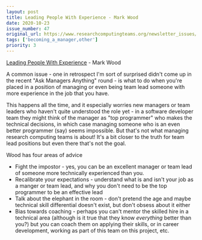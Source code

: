 ```yaml
---
layout: post
title: Leading People With Experience - Mark Wood
date: 2020-10-23
issue_number: 47
original_url: https://www.researchcomputingteams.org/newsletter_issues/0047
tags: ['becoming_a_manager,other']
priority: 3
---
```


<!-- markdownlint-disable MD033 -->
<!-- markdownlint-disable MD041 -->
<!-- markdownlint-disable MD049 -->

[Leading People With Experience](https://medium.com/@anothermarkwood/leading-people-with-experience-5d1635d97586) - Mark Wood

A common issue - one in retrospect I'm sort of surprised didn't come up in the recent "Ask Managers Anything" round - is what to do when you're placed in a position of managing or even being team lead someone with more experience in the job that you have.

This happens all the time, and it especially worries new managers or team leaders who haven't quite understood the role yet - in a software developer team they might think of the manager as "top programmer" who makes the technical decisions, in which case managing someone who is an even better programmer (say) seems impossible. But that's not what managing research computing teams is about! It's a bit closer to the truth for team lead positions but even there that's not the goal.

Wood has four areas of advice

- Fight the impostor - yes, you can be an excellent manager or team lead of someone more technically experienced than you.
- Recalibrate your expectations - understand what is and isn't your job as a manger or team lead, and why you don't need to be the top programmer to be an effective lead
- Talk about the elephant in the room - don't pretend the age and maybe technical skill differential doesn't exist, but don't obsess about it either
- Bias towards coaching - perhaps you can't mentor the skilled hire in a technical area (although is it true that they know *everything* better than you?) but you can coach them on applying their skills, or in career development, working as part of this team on this project, etc.
